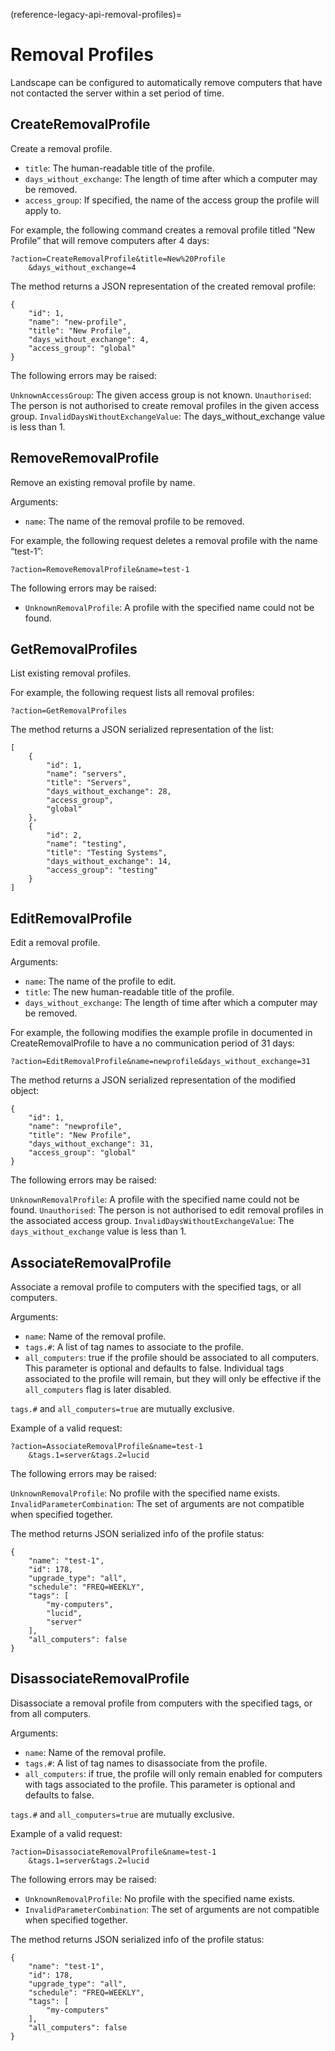 (reference-legacy-api-removal-profiles)=
# Removal Profiles


Landscape can be configured to automatically remove computers that have not contacted the server within a set period of time.

## CreateRemovalProfile

Create a removal profile.

- `title`: The human-readable title of the profile.
- `days_without_exchange`: The length of time after which a computer may be removed.
- `access_group`: If specified, the name of the access group the profile will apply to.

For example, the following command creates a removal profile titled “New Profile” that will remove computers after 4 days:

```text
?action=CreateRemovalProfile&title=New%20Profile
    &days_without_exchange=4
```

The method returns a JSON representation of the created removal profile:

```text
{
    "id": 1,
    "name": "new-profile",
    "title": "New Profile",
    "days_without_exchange": 4,
    "access_group": "global"
}
```

The following errors may be raised:

`UnknownAccessGroup`: The given access group is not known.
`Unauthorised`: The person is not authorised to create removal profiles in the given access group.
`InvalidDaysWithoutExchangeValue`: The days_without_exchange value is less than 1.

## RemoveRemovalProfile

Remove an existing removal profile by name.

Arguments:

- `name`: The name of the removal profile to be removed.

For example, the following request deletes a removal profile with the name “test-1”:

```text
?action=RemoveRemovalProfile&name=test-1
```

The following errors may be raised:

- `UnknownRemovalProfile`: A profile with the specified name could not be found.

## GetRemovalProfiles

List existing removal profiles.

For example, the following request lists all removal profiles:

```text
?action=GetRemovalProfiles
```

The method returns a JSON serialized representation of the list:

```text
[
    {
        "id": 1,
        "name": "servers",
        "title": "Servers",
        "days_without_exchange": 28,
        "access_group",
        "global"
    },
    {
        "id": 2,
        "name": "testing",
        "title": "Testing Systems",
        "days_without_exchange": 14,
        "access_group": "testing"
    }
]
```

## EditRemovalProfile

Edit a removal profile.

Arguments:

- `name`: The name of the profile to edit.
- `title`: The new human-readable title of the profile.
- `days_without_exchange`: The length of time after which a computer may be removed.

For example, the following modifies the example profile in documented in CreateRemovalProfile to have a no communication period of 31 days:

```text
?action=EditRemovalProfile&name=newprofile&days_without_exchange=31
```

The method returns a JSON serialized representation of the modified object:

```text
{
    "id": 1,
    "name": "newprofile",
    "title": "New Profile",
    "days_without_exchange": 31,
    "access_group": "global"
}
```

The following errors may be raised:

`UnknownRemovalProfile`: A profile with the specified name could not be found.
`Unauthorised`: The person is not authorised to edit removal profiles in the associated access group.
`InvalidDaysWithoutExchangeValue`: The `days_without_exchange` value is less than 1.

## AssociateRemovalProfile

Associate a removal profile to computers with the specified tags, or all computers.

Arguments:

- `name`: Name of the removal profile.
- `tags.#`: A list of tag names to associate to the profile.
- `all_computers`: true if the profile should be associated to all computers. This parameter is optional and defaults to false. Individual tags associated to the profile will remain, but they will only be effective if the `all_computers` flag is later disabled.

`tags.#` and `all_computers=true` are mutually exclusive.

Example of a valid request:

```text
?action=AssociateRemovalProfile&name=test-1
    &tags.1=server&tags.2=lucid
```

The following errors may be raised:

`UnknownRemovalProfile`: No profile with the specified name exists.
`InvalidParameterCombination`: The set of arguments are not compatible when specified together.

The method returns JSON serialized info of the profile status:

```text
{
    "name": "test-1",
    "id": 178,
    "upgrade_type": "all",
    "schedule": "FREQ=WEEKLY",
    "tags": [
        "my-computers",
        "lucid",
        "server"
    ],
    "all_computers": false
}
```

## DisassociateRemovalProfile

Disassociate a removal profile from computers with the specified tags, or from all computers.

Arguments:

- `name`: Name of the removal profile.
- `tags.#`: A list of tag names to disassociate from the profile.
- `all_computers`: if true, the profile will only remain enabled for computers with tags associated to the profile. This parameter is optional and defaults to false.

`tags.#` and `all_computers=true` are mutually exclusive.

Example of a valid request:

```text
?action=DisassociateRemovalProfile&name=test-1
    &tags.1=server&tags.2=lucid
```

The following errors may be raised:

- `UnknownRemovalProfile`: No profile with the specified name exists.
- `InvalidParameterCombination`: The set of arguments are not compatible when specified together.

The method returns JSON serialized info of the profile status:

```text
{
    "name": "test-1",
    "id": 178,
    "upgrade_type": "all",
    "schedule": "FREQ=WEEKLY",
    "tags": [
        "my-computers"
    ],
    "all_computers": false
}
```


